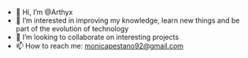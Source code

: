 - 👋 Hi, I’m @Arthyx
- 👀 I’m interested in improving my knowledge, learn new things and be part of the evolution of technology
- 💞️ I’m looking to collaborate on interesting projects
- 📫 How to reach me: monicapestano92@gmail.com

<!---
Arthyx/Arthyx is a ✨ special ✨ repository because its `README.md` (this file) appears on your GitHub profile.
You can click the Preview link to take a look at your changes.
--->
